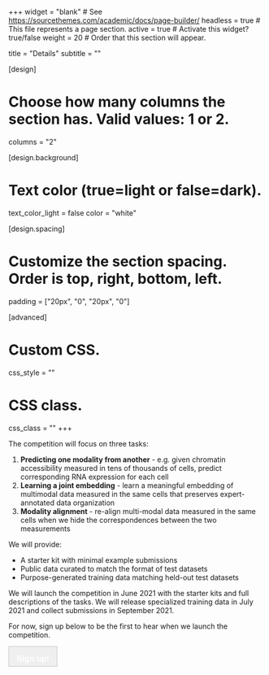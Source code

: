 +++
widget = "blank"  # See https://sourcethemes.com/academic/docs/page-builder/
headless = true  # This file represents a page section.
active = true  # Activate this widget? true/false
weight = 20  # Order that this section will appear.

title = "Details"
subtitle = ""

[design]
  # Choose how many columns the section has. Valid values: 1 or 2.
  columns = "2"

[design.background]
  # Text color (true=light or false=dark).
  text_color_light = false
  color = "white"

[design.spacing]
  # Customize the section spacing. Order is top, right, bottom, left.
  padding = ["20px", "0", "20px", "0"]

[advanced]
 # Custom CSS.
 css_style = ""

 # CSS class.
 css_class = ""
+++

The competition will focus on three tasks:
1. **Predicting one modality from another** - e.g. given chromatin accessibility measured in tens of thousands of cells, predict corresponding RNA expression for each cell
2. **Learning a joint embedding** - learn a meaningful embedding of multimodal data measured in the same cells that preserves expert-annotated data organization
3. **Modality alignment** - re-align multi-modal data measured in the same cells when we hide the correspondences between the two measurements

We will provide:
* A starter kit with minimal example submissions
* Public data curated to match the format of test datasets
* Purpose-generated training data matching held-out test datasets

We will launch the competition in June 2021 with the starter kits and full descriptions of the tasks. We will release specialized training data in July 2021 and collect submissions in September 2021.

For now, sign up below to be the first to hear when we launch the competition.

 <a href="https://docs.google.com/forms/d/e/1FAIpQLSe90Oky4-1b0HbdLsp5Yqo9juCd2mq-NlGHU9NHRW1ECok1xQ/viewform" target="blank"><button type="button" class="btn btn-primary" style="font-size: 1rem; border: 1px solid #c4c4c4; color:white; height: 40px; padding: 15px 15px;"><strong>Sign up!</strong></button></a>
